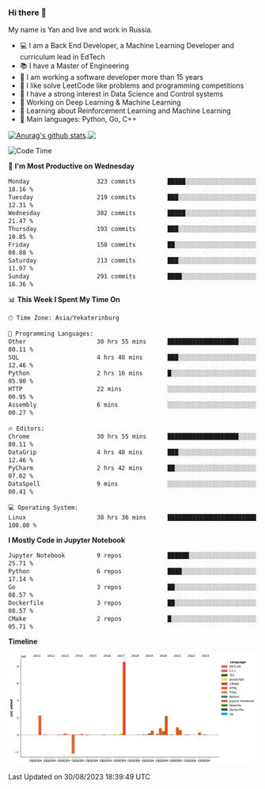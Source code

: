 ### Hi there 👋

My name is Yan and live and work in Russia.

- 💻 I am a Back End Developer, a Machine Learning Developer and curriculum lead in EdTech
- 📚 I have a Master of Engineering
- 🤔 I am working a software developer more than 15 years
- 🌱 I like solve LeetCode like problems and programming competitions
- 📝 I have a strong interest in Data Science and Control systems
- 🔭 Working on Deep Learning & Machine Learning
- 🌱 Learning about Reinforcement Learning and Machine Learning
- 🌟 Main languages: Python, Go, C++

<!--


**yanchick/yanchick** is a ✨ _special_ ✨ repository because its `README.md` (this file) appears on your GitHub profile.

Here are some ideas to get you started:

- I am a self taught Full Stack Developer and a Machine Learning Developer
- 🌱 I’m currently learning ...
- 👯 I’m looking to collaborate on ...
- 🤔 I’m looking for help with ...
- 💬 Ask me about ...
- 📫 How to reach me: ...
- 😄 Pronouns: ...
- ⚡ Fun fact: ...

-->


<a href="https://github.com/anuraghazra/github-readme-stats">
    <img align="center" src="https://github-readme-stats.vercel.app/api?username=yanchick&count_private=true" alt="Anurag's github stats" />
</a>
<a href="https://github.com/anuraghazra/github-readme-stats">
    <img align="center" src="https://github-readme-stats.vercel.app/api/top-langs/?username=yanchick&hide=javascript,html,CSS" />
</a>

<!--START_SECTION:waka-->
![Code Time](http://img.shields.io/badge/Code%20Time-702%20hrs%2013%20mins-blue)

📅 **I'm Most Productive on Wednesday** 

```text
Monday                   323 commits         █████░░░░░░░░░░░░░░░░░░░░   18.16 % 
Tuesday                  219 commits         ███░░░░░░░░░░░░░░░░░░░░░░   12.31 % 
Wednesday                382 commits         █████░░░░░░░░░░░░░░░░░░░░   21.47 % 
Thursday                 193 commits         ███░░░░░░░░░░░░░░░░░░░░░░   10.85 % 
Friday                   158 commits         ██░░░░░░░░░░░░░░░░░░░░░░░   08.88 % 
Saturday                 213 commits         ███░░░░░░░░░░░░░░░░░░░░░░   11.97 % 
Sunday                   291 commits         ████░░░░░░░░░░░░░░░░░░░░░   16.36 % 
```


📊 **This Week I Spent My Time On** 

```text
🕑︎ Time Zone: Asia/Yekaterinburg

💬 Programming Languages: 
Other                    30 hrs 55 mins      ████████████████████░░░░░   80.11 % 
SQL                      4 hrs 48 mins       ███░░░░░░░░░░░░░░░░░░░░░░   12.46 % 
Python                   2 hrs 16 mins       █░░░░░░░░░░░░░░░░░░░░░░░░   05.90 % 
HTTP                     22 mins             ░░░░░░░░░░░░░░░░░░░░░░░░░   00.95 % 
Assembly                 6 mins              ░░░░░░░░░░░░░░░░░░░░░░░░░   00.27 % 

🔥 Editors: 
Chrome                   30 hrs 55 mins      ████████████████████░░░░░   80.11 % 
DataGrip                 4 hrs 48 mins       ███░░░░░░░░░░░░░░░░░░░░░░   12.46 % 
PyCharm                  2 hrs 42 mins       ██░░░░░░░░░░░░░░░░░░░░░░░   07.02 % 
DataSpell                9 mins              ░░░░░░░░░░░░░░░░░░░░░░░░░   00.41 % 

💻 Operating System: 
Linux                    38 hrs 36 mins      █████████████████████████   100.00 % 
```

**I Mostly Code in Jupyter Notebook** 

```text
Jupyter Notebook         9 repos             ██████░░░░░░░░░░░░░░░░░░░   25.71 % 
Python                   6 repos             ████░░░░░░░░░░░░░░░░░░░░░   17.14 % 
Go                       3 repos             ██░░░░░░░░░░░░░░░░░░░░░░░   08.57 % 
Dockerfile               3 repos             ██░░░░░░░░░░░░░░░░░░░░░░░   08.57 % 
CMake                    2 repos             █░░░░░░░░░░░░░░░░░░░░░░░░   05.71 % 
```



**Timeline**

![Lines of Code chart](https://raw.githubusercontent.com/yanchick/yanchick/main/assets/bar_graph.png)


 Last Updated on 30/08/2023 18:39:49 UTC
<!--END_SECTION:waka-->

